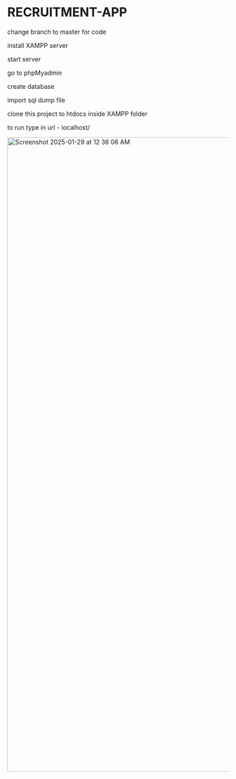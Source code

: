 # RECRUITMENT-APP

change branch to master for code

install XAMPP server 

start server

go to phpMyadmin

create database

import sql dump file

clone this project to htdocs inside XAMPP folder

to run type in url - localhost/<folderName>


<img width="1440" alt="Screenshot 2025-01-29 at 12 36 06 AM" src="https://github.com/user-attachments/assets/be28dff7-28aa-4200-9881-fcf7360ee2ea" />
